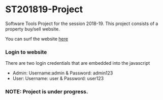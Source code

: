 # ST201819-Project
Software Tools Project for the session 2018-19. This project consists of a property buy/sell website.

You can surf the website [here](https://ujjwal0501.github.io/ST201819-Project/index.html)

### Login to website
There are two login credentials that are embedded into the javascript
  - Admin: Username:admin & Password: admin123
  - User: Username: user & Password: user123

### NOTE: Project is under progress.
